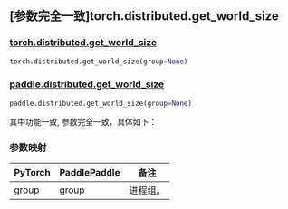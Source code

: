 ## [参数完全一致]torch.distributed.get_world_size

### [torch.distributed.get_world_size](https://pytorch.org/docs/1.13/distributed.html#torch.distributed.get_world_size)

```python
torch.distributed.get_world_size(group=None)
```

### [paddle.distributed.get_world_size](https://www.paddlepaddle.org.cn/documentation/docs/zh/api/paddle/distributed/get_world_size_cn.html)

```python
paddle.distributed.get_world_size(group=None)
```

其中功能一致, 参数完全一致，具体如下：

### 参数映射

| PyTorch | PaddlePaddle | 备注     |
| ------- | ------------ | -------- |
| group   | group        | 进程组。 |
